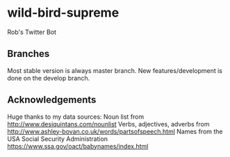 # wild-bird-supreme
Rob's Twitter Bot

## Branches
Most stable version is always master branch.
New features/development is done on the develop branch.

## Acknowledgements
Huge thanks to my data sources: 
Noun list from http://www.desiquintans.com/nounlist
Verbs, adjectives, adverbs from http://www.ashley-bovan.co.uk/words/partsofspeech.html
Names from the USA Social Security Administration https://www.ssa.gov/oact/babynames/index.html

